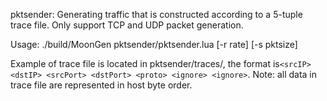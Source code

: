pktsender:
Generating traffic that is constructed according to a 5-tuple trace file.
Only support TCP and UDP packet generation.

Usage:
./build/MoonGen pktsender/pktsender.lua <devList> <traceFile> [-r rate] [-s pktsize]

Example of trace file is located in pktsender/traces/, the format is`<srcIP> <dstIP> <srcPort> <dstPort> <proto> <ignore> <ignore>`.
Note: all data in trace file are represented in host byte order.
